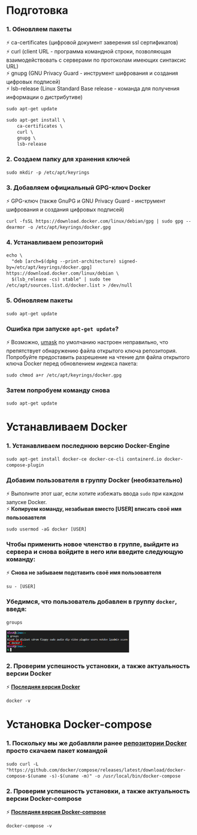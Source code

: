 # Подготовка

### 1. Обновляем пакеты  
⚡ ca-certificates (цифровой документ заверения ssl сертификатов)  
⚡ curl (client URL - программа командной строки, позволяющая взаимодействовать с серверами по протоколам имеющих синтаксис URL)  
⚡ gnupg (GNU Privacy Guard - инструмент шифрования и создания цифровых подписей)  
⚡ lsb-release (Linux Standard Base release - команда для получения информации о дистрибутиве)  

```
sudo apt-get update
```

```
sudo apt-get install \
    ca-certificates \
    curl \
    gnupg \
    lsb-release
```

### 2. Создаем папку для хранения ключей

```
sudo mkdir -p /etc/apt/keyrings
```

### 3. Добавляем официальный GPG-ключ Docker  
⚡ GPG-ключ (также GnuPG и GNU Privacy Guard - инструмент шифрования и создания цифровых подписей)

```
curl -fsSL https://download.docker.com/linux/debian/gpg | sudo gpg --dearmor -o /etc/apt/keyrings/docker.gpg
```

### 4. Устанавливаем репозиторий

```
echo \
  "deb [arch=$(dpkg --print-architecture) signed-by=/etc/apt/keyrings/docker.gpg] https://download.docker.com/linux/debian \
  $(lsb_release -cs) stable" | sudo tee /etc/apt/sources.list.d/docker.list > /dev/null
```

### 5. Обновляем пакеты

```
sudo apt-get update
```

### Ошибка при запуске `apt-get update`?  
⚡ Возможно, [umask](https://en.wikipedia.org/wiki/Umask) по умолчанию настроен неправильно, что препятствует обнаружению файла открытого ключа репозитория. Попробуйте предоставить разрешение на чтение для файла открытого ключа Docker перед обновлением индекса пакета:

```
sudo chmod a+r /etc/apt/keyrings/docker.gpg
```

### Затем попробуем команду снова

```
sudo apt-get update
```

# Устанавливаем Docker

### 1. Устанавливаем последнюю версию Docker-Engine

```
sudo apt-get install docker-ce docker-ce-cli containerd.io docker-compose-plugin
```

### Добавим пользователя в группу Docker (необязательно)  
⚡ Выполните этот шаг, если хотите избежать ввода `sudo` при каждом запуске Docker.  
⚡ **Копируем команду, незабывая вместо [USER] вписать своё имя пользовавтеля** 

```
sudo usermod -aG docker [USER]
```

### Чтобы применить новое членство в группе, выйдите из сервера и снова войдите в него или введите следующую команду:  
⚡ **Снова не забываем подставить своё имя пользовавтеля**

```
su - [USER]
```
### Убедимся, что пользователь добавлен в группу `docker`, введя:
```
groups
```
<img src="https://github.com/Z0DEN/images/blob/62307f633191d5b0a0e9dc9f52f23ddfbd292a06/Docker-installing/groups.png" width="65%" height="65%"/>

### 2. Проверим успешность установки, а также актуальность версии Docker  
⚡ **[Последняя версия Docker](https://docs.docker.com/engine/release-notes/)**  

```
docker -v
``` 
# Установка Docker-compose
### 1. Поскольку мы же добавляли ранее [репозитории Docker](#Создаем-папку-для-хранения-ключей) просто скачаем пакет командой

```
sudo curl -L "https://github.com/docker/compose/releases/latest/download/docker-compose-$(uname -s)-$(uname -m)" -o /usr/local/bin/docker-compose
```

### 2. Проверим успешность установки, а также актуальность версии Docker-compose  
⚡ **[Последняя версия Docker-compose](https://docs.docker.com/compose/release-notes/)**

```
docker-compose -v
```
